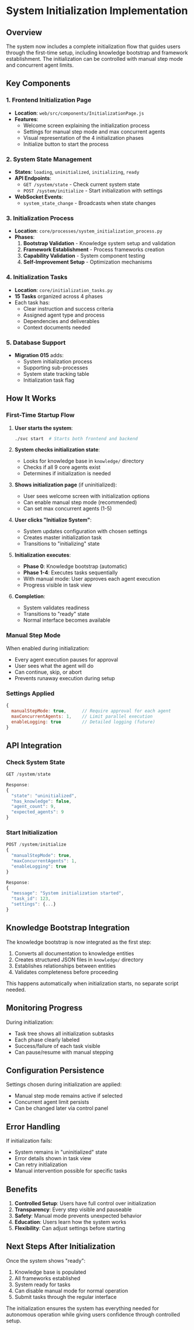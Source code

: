 # System Initialization Implementation

## Overview

The system now includes a complete initialization flow that guides users through the first-time setup, including knowledge bootstrap and framework establishment. The initialization can be controlled with manual step mode and concurrent agent limits.

## Key Components

### 1. Frontend Initialization Page
- **Location**: `web/src/components/InitializationPage.js`
- **Features**:
  - Welcome screen explaining the initialization process
  - Settings for manual step mode and max concurrent agents
  - Visual representation of the 4 initialization phases
  - Initialize button to start the process

### 2. System State Management
- **States**: `loading`, `uninitialized`, `initializing`, `ready`
- **API Endpoints**:
  - `GET /system/state` - Check current system state
  - `POST /system/initialize` - Start initialization with settings
- **WebSocket Events**:
  - `system_state_change` - Broadcasts when state changes

### 3. Initialization Process
- **Location**: `core/processes/system_initialization_process.py`
- **Phases**:
  1. **Bootstrap Validation** - Knowledge system setup and validation
  2. **Framework Establishment** - Process frameworks creation
  3. **Capability Validation** - System component testing
  4. **Self-Improvement Setup** - Optimization mechanisms

### 4. Initialization Tasks
- **Location**: `core/initialization_tasks.py`
- **15 Tasks** organized across 4 phases
- Each task has:
  - Clear instruction and success criteria
  - Assigned agent type and process
  - Dependencies and deliverables
  - Context documents needed

### 5. Database Support
- **Migration 015** adds:
  - System initialization process
  - Supporting sub-processes
  - System state tracking table
  - Initialization task flag

## How It Works

### First-Time Startup Flow

1. **User starts the system**:
   ```bash
   ./svc start  # Starts both frontend and backend
   ```

2. **System checks initialization state**:
   - Looks for knowledge base in `knowledge/` directory
   - Checks if all 9 core agents exist
   - Determines if initialization is needed

3. **Shows initialization page** (if uninitialized):
   - User sees welcome screen with initialization options
   - Can enable manual step mode (recommended)
   - Can set max concurrent agents (1-5)

4. **User clicks "Initialize System"**:
   - System updates configuration with chosen settings
   - Creates master initialization task
   - Transitions to "initializing" state

5. **Initialization executes**:
   - **Phase 0**: Knowledge bootstrap (automatic)
   - **Phase 1-4**: Executes tasks sequentially
   - With manual mode: User approves each agent execution
   - Progress visible in task view

6. **Completion**:
   - System validates readiness
   - Transitions to "ready" state
   - Normal interface becomes available

### Manual Step Mode

When enabled during initialization:
- Every agent execution pauses for approval
- User sees what the agent will do
- Can continue, skip, or abort
- Prevents runaway execution during setup

### Settings Applied

```javascript
{
  manualStepMode: true,      // Require approval for each agent
  maxConcurrentAgents: 1,    // Limit parallel execution
  enableLogging: true        // Detailed logging (future)
}
```

## API Integration

### Check System State
```javascript
GET /system/state

Response:
{
  "state": "uninitialized",
  "has_knowledge": false,
  "agent_count": 9,
  "expected_agents": 9
}
```

### Start Initialization
```javascript
POST /system/initialize
{
  "manualStepMode": true,
  "maxConcurrentAgents": 1,
  "enableLogging": true
}

Response:
{
  "message": "System initialization started",
  "task_id": 123,
  "settings": {...}
}
```

## Knowledge Bootstrap Integration

The knowledge bootstrap is now integrated as the first step:
1. Converts all documentation to knowledge entities
2. Creates structured JSON files in `knowledge/` directory
3. Establishes relationships between entities
4. Validates completeness before proceeding

This happens automatically when initialization starts, no separate script needed.

## Monitoring Progress

During initialization:
- Task tree shows all initialization subtasks
- Each phase clearly labeled
- Success/failure of each task visible
- Can pause/resume with manual stepping

## Configuration Persistence

Settings chosen during initialization are applied:
- Manual step mode remains active if selected
- Concurrent agent limit persists
- Can be changed later via control panel

## Error Handling

If initialization fails:
- System remains in "uninitialized" state
- Error details shown in task view
- Can retry initialization
- Manual intervention possible for specific tasks

## Benefits

1. **Controlled Setup**: Users have full control over initialization
2. **Transparency**: Every step visible and pauseable
3. **Safety**: Manual mode prevents unexpected behavior
4. **Education**: Users learn how the system works
5. **Flexibility**: Can adjust settings before starting

## Next Steps After Initialization

Once the system shows "ready":
1. Knowledge base is populated
2. All frameworks established
3. System ready for tasks
4. Can disable manual mode for normal operation
5. Submit tasks through the regular interface

The initialization ensures the system has everything needed for autonomous operation while giving users confidence through controlled setup.